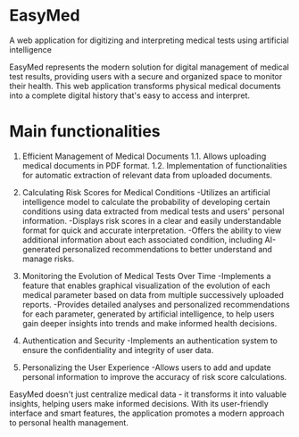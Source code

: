 # EasyMed
A web application for digitizing and interpreting medical tests using artificial intelligence

EasyMed represents the modern solution for digital management of medical test results, providing users with a secure and organized space to monitor their health. This web application transforms physical medical documents into a complete digital history that's easy to access and interpret.

# Main functionalities

1. Efficient Management of Medical Documents
1.1. Allows uploading medical documents in PDF format.
1.2. Implementation of functionalities for automatic extraction of relevant data from uploaded documents.

2. Calculating Risk Scores for Medical Conditions
-Utilizes an artificial intelligence model to calculate the probability of developing certain conditions using data extracted from medical tests and users' personal information.
-Displays risk scores in a clear and easily understandable format for quick and accurate interpretation.
-Offers the ability to view additional information about each associated condition, including AI-generated personalized recommendations to better understand and manage risks.

3. Monitoring the Evolution of Medical Tests Over Time
-Implements a feature that enables graphical visualization of the evolution of each medical parameter based on data from multiple successively uploaded reports.
-Provides detailed analyses and personalized recommendations for each parameter, generated by artificial intelligence, to help users gain deeper insights into trends and make informed health decisions.

4. Authentication and Security
-Implements an authentication system to ensure the confidentiality and integrity of user data.

5. Personalizing the User Experience
-Allows users to add and update personal information to improve the accuracy of risk score calculations.

EasyMed doesn't just centralize medical data - it transforms it into valuable insights, helping users make informed decisions. With its user-friendly interface and smart features, the application promotes a modern approach to personal health management.
